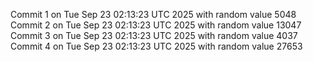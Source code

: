 Commit 1 on Tue Sep 23 02:13:23 UTC 2025 with random value 5048
Commit 2 on Tue Sep 23 02:13:23 UTC 2025 with random value 13047
Commit 3 on Tue Sep 23 02:13:23 UTC 2025 with random value 4037
Commit 4 on Tue Sep 23 02:13:23 UTC 2025 with random value 27653
